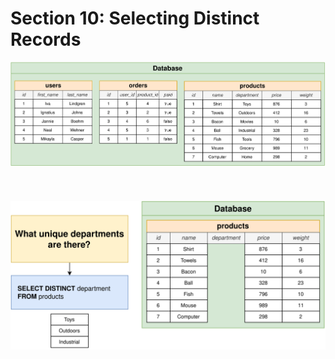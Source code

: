 # Section 10: Selecting Distinct Records

<div align="center"><img src="../diagrams/11/sql-1.svg" /></div><br/><br/><br/>
<div align="center"><img src="../diagrams/11/sql-2.svg" /></div><br/><br/><br/>
